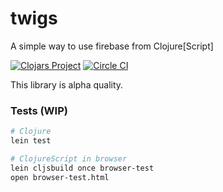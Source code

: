 # twigs

A simple way to use firebase from Clojure[Script]

[![Clojars Project](http://clojars.org/twigs/latest-version.svg)](http://clojars.org/twigs)
[![Circle CI](https://circleci.com/gh/mrmcc3/twigs.svg?style=svg)](https://circleci.com/gh/mrmcc3/twigs)

This library is alpha quality.

### Tests (WIP)

```bash
# Clojure
lein test

# ClojureScript in browser
lein cljsbuild once browser-test
open browser-test.html
```

